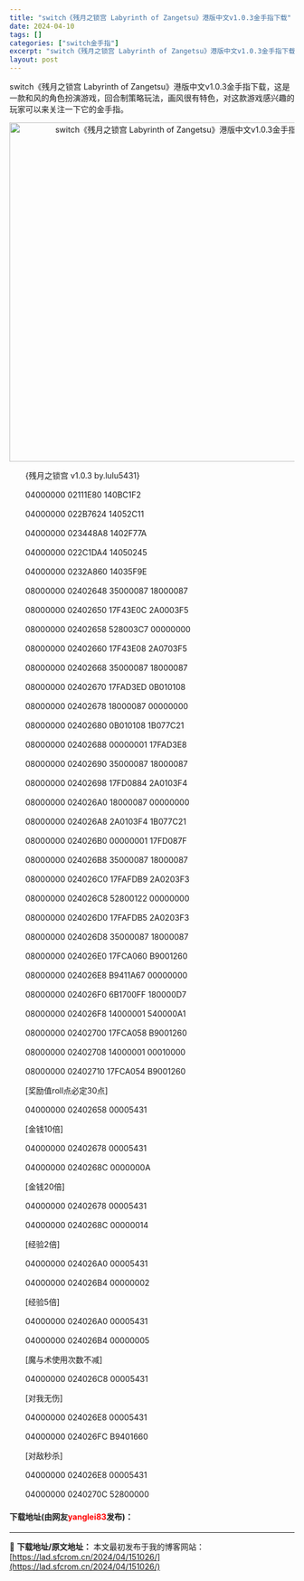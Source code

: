 ```yaml
---
title: "switch《残月之锁宫 Labyrinth of Zangetsu》港版中文v1.0.3金手指下载"
date: 2024-04-10
tags: []
categories: ["switch金手指"]
excerpt: "switch《残月之锁宫 Labyrinth of Zangetsu》港版中文v1.0.3金手指下载，这是一款和风的角色扮演游戏，回合制策略玩法，画风很有特色，对这款游戏感兴趣的玩家可以来关注一下它的金手指。 　　{残月之锁宫 v1.0.3 by.lulu5431} 　　04000000 02111&hellip;"
layout: post
---
```


 <p>switch《残月之锁宫 Labyrinth of Zangetsu》港版中文v1.0.3金手指下载，这是一款和风的角色扮演游戏，回合制策略玩法，画风很有特色，对这款游戏感兴趣的玩家可以来关注一下它的金手指。</p> <p align="center"><img align="" border="0" src="https://lad.sfcrom.cn/wp-content/uploads/2024/04/20240410_6615e3a849a9b.webp" width="600" alt="switch《残月之锁宫 Labyrinth of Zangetsu》港版中文v1.0.3金手指下载" /></p> <p>　　{残月之锁宫 v1.0.3 by.lulu5431}</p> <p>　　04000000 02111E80 140BC1F2</p> <p>　　04000000 022B7624 14052C11</p> <p>　　04000000 023448A8 1402F77A</p> <p>　　04000000 022C1DA4 14050245</p> <p>　　04000000 0232A860 14035F9E</p> <p>　　08000000 02402648 35000087 18000087</p> <p>　　08000000 02402650 17F43E0C 2A0003F5</p> <p>　　08000000 02402658 528003C7 00000000</p> <p>　　08000000 02402660 17F43E08 2A0703F5</p> <p>　　08000000 02402668 35000087 18000087</p> <p>　　08000000 02402670 17FAD3ED 0B010108</p> <p>　　08000000 02402678 18000087 00000000</p> <p>　　08000000 02402680 0B010108 1B077C21</p> <p>　　08000000 02402688 00000001 17FAD3E8</p> <p>　　08000000 02402690 35000087 18000087</p> <p>　　08000000 02402698 17FD0884 2A0103F4</p> <p>　　08000000 024026A0 18000087 00000000</p> <p>　　08000000 024026A8 2A0103F4 1B077C21</p> <p>　　08000000 024026B0 00000001 17FD087F</p> <p>　　08000000 024026B8 35000087 18000087</p> <p>　　08000000 024026C0 17FAFDB9 2A0203F3</p> <p>　　08000000 024026C8 52800122 00000000</p> <p>　　08000000 024026D0 17FAFDB5 2A0203F3</p> <p>　　08000000 024026D8 35000087 18000087</p> <p>　　08000000 024026E0 17FCA060 B9001260</p> <p>　　08000000 024026E8 B9411A67 00000000</p> <p>　　08000000 024026F0 6B1700FF 180000D7</p> <p>　　08000000 024026F8 14000001 540000A1</p> <p>　　08000000 02402700 17FCA058 B9001260</p> <p>　　08000000 02402708 14000001 00010000</p> <p>　　08000000 02402710 17FCA054 B9001260</p> <p>　　[奖励值roll点必定30点]</p> <p>　　04000000 02402658 00005431</p> <p>　　[金钱10倍]</p> <p>　　04000000 02402678 00005431</p> <p>　　04000000 0240268C 0000000A</p> <p>　　[金钱20倍]</p> <p>　　04000000 02402678 00005431</p> <p>　　04000000 0240268C 00000014</p> <p>　　[经验2倍]</p> <p>　　04000000 024026A0 00005431</p> <p>　　04000000 024026B4 00000002</p> <p>　　[经验5倍]</p> <p>　　04000000 024026A0 00005431</p> <p>　　04000000 024026B4 00000005</p> <p>　　[魔与术使用次数不减]</p> <p>　　04000000 024026C8 00005431</p> <p>　　[对我无伤]</p> <p>　　04000000 024026E8 00005431</p> <p>　　04000000 024026FC B9401660</p> <p>　　[对敌秒杀]</p> <p>　　04000000 024026E8 00005431</p> <p>　　04000000 0240270C 52800000</p> <p><h4>下载地址(由网友<font color="red">yanglei83</font>发布)：</h4></p> 

---
📖 **下载地址/原文地址：** 本文最初发布于我的博客网站：[https://lad.sfcrom.cn/2024/04/151026/](https://lad.sfcrom.cn/2024/04/151026/)
